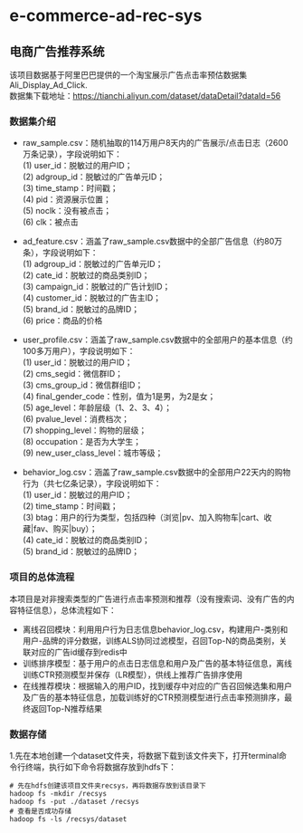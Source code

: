 # e-commerce-ad-rec-sys
## 电商广告推荐系统
该项目数据基于阿里巴巴提供的一个淘宝展示广告点击率预估数据集Ali_Display_Ad_Click.  
数据集下载地址：https://tianchi.aliyun.com/dataset/dataDetail?dataId=56  
### 数据集介绍
- raw_sample.csv：随机抽取的114万用户8天内的广告展示/点击日志（2600万条记录），字段说明如下：  
(1) user_id：脱敏过的用户ID；  
(2) adgroup_id：脱敏过的广告单元ID；  
(3) time_stamp：时间戳；  
(4) pid：资源展示位置；  
(5) noclk：没有被点击；  
(6) clk：被点击

- ad_feature.csv：涵盖了raw_sample.csv数据中的全部广告信息（约80万条），字段说明如下：  
(1) adgroup_id：脱敏过的广告单元ID；  
(2) cate_id：脱敏过的商品类别ID；  
(3) campaign_id：脱敏过的广告计划ID；  
(4) customer_id：脱敏过的广告主ID；  
(5) brand_id：脱敏过的品牌ID；  
(6) price：商品的价格

- user_profile.csv：涵盖了raw_sample.csv数据中的全部用户的基本信息（约100多万用户），字段说明如下：  
(1) user_id：脱敏过的用户ID；  
(2) cms_segid：微信群ID；  
(3) cms_group_id：微信群组ID；  
(4) final_gender_code：性别，值为1是男，为2是女；  
(5) age_level：年龄层级（1、2、3、4）；  
(6) pvalue_level：消费档次；  
(7) shopping_level：购物的层级；  
(8) occupation：是否为大学生；  
(9) new_user_class_level：城市等级；

- behavior_log.csv：涵盖了raw_sample.csv数据中的全部用户22天内的购物行为（共七亿条记录），字段说明如下：  
(1) user_id：脱敏过的用户ID；  
(2) time_stamp：时间戳；  
(3) btag：用户的行为类型，包括四种（浏览|pv、加入购物车|cart、收藏|fav、购买|buy）；  
(4) cate_id：脱敏过的商品类别ID；  
(5) brand_id：脱敏过的品牌ID；  

### 项目的总体流程
本项目是对非搜索类型的广告进行点击率预测和推荐（没有搜索词、没有广告的内容特征信息），总体流程如下：  
- 离线召回模块：利用用户行为日志信息behavior_log.csv，构建用户-类别和用户-品牌的评分数据，训练ALS协同过滤模型，召回Top-N的商品类别，关联对应的广告id缓存到redis中
- 训练排序模型：基于用户的点击日志信息和用户及广告的基本特征信息，离线训练CTR预测模型并保存（LR模型），供线上推荐广告排序使用
- 在线推荐模块：根据输入的用户ID，找到缓存中对应的广告召回候选集和用户及广告的基本特征信息，加载训练好的CTR预测模型进行点击率预测排序，最终返回Top-N推荐结果

### 数据存储
1.先在本地创建一个dataset文件夹，将数据下载到该文件夹下，打开terminal命令行终端，执行如下命令将数据存放到hdfs下：
```
# 先在hdfs创建该项目文件夹recsys，再将数据存放到该目录下
hadoop fs -mkdir /recsys
hadoop fs -put ./dataset /recsys
# 查看是否成功存储
hadoop fs -ls /recsys/dataset
```
